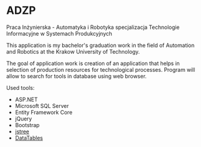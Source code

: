 # ADZP
Praca Inżynierska - Automatyka i Robotyka specjalizacja Technologie Informacyjne w Systemach Produkcyjnych

<p>This application is my bachelor's graduation work in the field of Automation and Robotics at the Krakow University of Technology.</p>

The goal of application work is creation of an application that helps in selection of production resources for technological processes. 
Program will allow to search for tools in database using web browser.

Used tools:
- ASP.NET
- Microsoft SQL Server
- Entity Framework Core
- jQuery
- Bootstrap
- [jstree](https://www.jstree.com/)
- [DataTables](https://datatables.net/)
